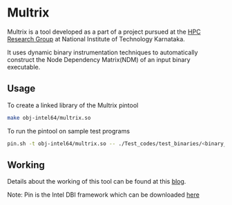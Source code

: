 # Multrix

Multrix is a tool developed as a part of a project pursued at the [HPC Research Group](http://hpc.nitk.ac.in/) at National Institute of Technology Karnataka.

It uses dynamic binary instrumentation techniques to automatically construct the Node Dependency Matrix(NDM) of an input binary executable.

## Usage

To create a linked library of the Multrix pintool
```bash
make obj-intel64/multrix.so
```

To run the pintool on sample test programs
```bash
pin.sh -t obj-intel64/multrix.so -- ./Test_codes/test_binaries/<binary_name>; 
```

## Working

Details about the working of this tool can be found at this [blog](http://karthiksenthil.github.io/2015/08/18/multrix/).

Note: Pin is the Intel DBI framework which can be downloaded [here](https://software.intel.com/en-us/articles/pintool-downloads)